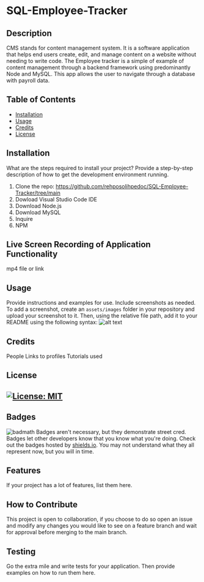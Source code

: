 # SQL-Employee-Tracker 

## Description
CMS stands for content management system. It is a software application that helps end users create, edit, and manage content on a website without needing to write code. The Employee tracker is a simple of example of content management through a backend framework using predominantly Node and MySQL. This app allows the user to navigate through a database with payroll data.

## Table of Contents 
- [Installation](#installation)
- [Usage](#usage)
- [Credits](#credits)
- [License](#license)

## Installation
What are the steps required to install your project? Provide a step-by-step description of how to get the development environment running.
1. Clone the repo: https://github.com/rehposolihpedoc/SQL-Employee-Tracker/tree/main
2. Dowload Visual Studio Code IDE
3. Download Node.js
4. Download MySQL
5. Inquire 
6. NPM



## Live Screen Recording of Application Functionality
mp4 file or link

## Usage
Provide instructions and examples for use. Include screenshots as needed.
To add a screenshot, create an `assets/images` folder in your repository and upload your screenshot to it. Then, using the relative file path, add it to your README using the following syntax:
![alt text](assets/images/screenshot.png)

## Credits
People
Links to profiles
Tutorials used

## License
[![License: MIT](https://img.shields.io/badge/License-MIT-yellow.svg)](https://opensource.org/licenses/MIT)
---

## Badges
![badmath](https://img.shields.io/github/languages/top/nielsenjared/badmath)
Badges aren't necessary, but they demonstrate street cred. Badges let other developers know that you know what you're doing. Check out the badges hosted by [shields.io](https://shields.io/). You may not understand what they all represent now, but you will in time.

## Features
If your project has a lot of features, list them here.

## How to Contribute
This project is open to collaboration, if you choose to do so open an issue and modify any changes you would like to see on a feature branch and wait for approval before merging to the main branch.
## Testing
Go the extra mile and write tests for your application. Then provide examples on how to run them here.
